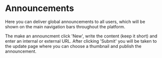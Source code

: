 # Announcements

Here you can deliver global announcements to all users, which will be shown on
the main navigation bars throughout the platform.

The make an announcment click 'New', write the content (keep it short) and
enter an internal or external URL. After clicking 'Submit' you will be taken
to the update page where you can choose a thumbnail and publish the
announcement.